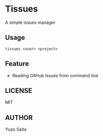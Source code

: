 # Tissues

A simple issues manager

## Usage

```
tissues <user> <project>
```

## Feature
- Reading GitHub Issues from command line

## LICENSE
MIT

## AUTHOR
Yuzo Saita
